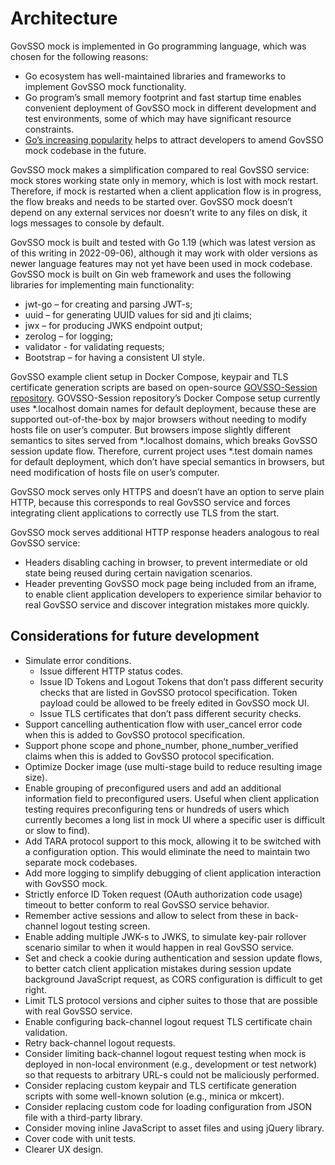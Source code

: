 # Architecture

GovSSO mock is implemented in Go programming language, which was chosen for the following reasons:

* Go ecosystem has well-maintained libraries and frameworks to implement GovSSO mock functionality.
* Go program’s small memory footprint and fast startup time enables convenient deployment of GovSSO mock in different
  development and test environments, some of which may have significant resource constraints.
* [Go’s increasing popularity](https://survey.stackoverflow.co/2022/#technology-most-popular-technologies) helps to
  attract developers to amend GovSSO mock codebase in the future.

GovSSO mock makes a simplification compared to real GovSSO service: mock stores working state only in memory, which is
lost with mock restart. Therefore, if mock is restarted when a client application flow is in progress, the flow breaks
and needs to be started over. GovSSO mock doesn’t depend on any external services nor doesn’t write to any files on
disk, it logs messages to console by default.

GovSSO mock is built and tested with Go 1.19 (which was latest version as of this writing in 2022-09-06), although it
may work with older versions as newer language features may not yet have been used in mock codebase. GovSSO mock is
built on Gin web framework and uses the following libraries for implementing main functionality:

* jwt-go – for creating and parsing JWT-s;
* uuid – for generating UUID values for sid and jti claims;
* jwx – for producing JWKS endpoint output;
* zerolog – for logging;
* validator - for validating requests;
* Bootstrap – for having a consistent UI style.

GovSSO example client setup in Docker Compose, keypair and TLS certificate generation scripts are based on open-source
[GOVSSO-Session repository](https://github.com/e-gov/GOVSSO-Session). GOVSSO-Session repository’s Docker Compose setup
currently uses *.localhost domain names for default deployment, because these are supported out-of-the-box by major
browsers without needing to modify hosts file on user’s computer. But browsers impose slightly different semantics to
sites served from *.localhost domains, which breaks GovSSO session update flow. Therefore, current project uses *.test
domain names for default deployment, which don’t have special semantics in browsers, but need modification of hosts file
on user’s computer.

GovSSO mock serves only HTTPS and doesn’t have an option to serve plain HTTP, because this corresponds to real GovSSO
service and forces integrating client applications to correctly use TLS from the start.

GovSSO mock serves additional HTTP response headers analogous to real GovSSO service:

* Headers disabling caching in browser, to prevent intermediate or old state being reused during certain navigation
  scenarios.
* Header preventing GovSSO mock page being included from an iframe, to enable client application developers to
  experience similar behavior to real GovSSO service and discover integration mistakes more quickly.

## Considerations for future development

* Simulate error conditions.
    * Issue different HTTP status codes.
    * Issue ID Tokens and Logout Tokens that don’t pass different security checks that are listed in GovSSO protocol
      specification. Token payload could be allowed to be freely edited in GovSSO mock UI.
    * Issue TLS certificates that don’t pass different security checks.
* Support cancelling authentication flow with user_cancel error code when this is added to GovSSO protocol
  specification.
* Support phone scope and phone_number, phone_number_verified claims when this is added to GovSSO protocol
  specification.
* Optimize Docker image (use multi-stage build to reduce resulting image size).
* Enable grouping of preconfigured users and add an additional information field to preconfigured users. Useful when
  client application testing requires preconfiguring tens or hundreds of users which currently becomes a long list in
  mock UI where a specific user is difficult or slow to find).
* Add TARA protocol support to this mock, allowing it to be switched with a configuration option. This would eliminate
  the need to maintain two separate mock codebases.
* Add more logging to simplify debugging of client application interaction with GovSSO mock.
* Strictly enforce ID Token request (OAuth authorization code usage) timeout to better conform to real GovSSO service
  behavior.
* Remember active sessions and allow to select from these in back-channel logout testing screen.
* Enable adding multiple JWK-s to JWKS, to simulate key-pair rollover scenario similar to when it would happen in real
  GovSSO service.
* Set and check a cookie during authentication and session update flows, to better catch client application mistakes
  during session update background JavaScript request, as CORS configuration is difficult to get right.
* Limit TLS protocol versions and cipher suites to those that are possible with real GovSSO service.
* Enable configuring back-channel logout request TLS certificate chain validation.
* Retry back-channel logout requests.
* Consider limiting back-channel logout request testing when mock is deployed in non-local environment (e.g.,
  development or test network) so that requests to arbitrary URL-s could not be maliciously performed.
* Consider replacing custom keypair and TLS certificate generation scripts with some well-known solution (e.g., minica
  or mkcert).
* Consider replacing custom code for loading configuration from JSON file with a third-party library.
* Consider moving inline JavaScript to asset files and using jQuery library.
* Cover code with unit tests.
* Clearer UX design.
